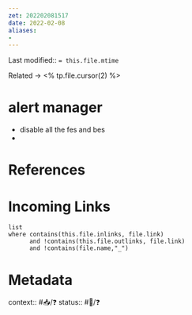 ```yaml
---
zet: 202202081517
date: 2022-02-08
aliases:
- 
---
```

Last modified:: `= this.file.mtime`

Related → <% tp.file.cursor(2) %>
# alert manager

- disable all the fes and bes
- 



# References


# Incoming Links
```dataview
list
where contains(this.file.inlinks, file.link) 
      and !contains(this.file.outlinks, file.link)
	  and !contains(file.name,"_")
```
# Metadata

context:: #📥/❓
status:: #🌱/❓